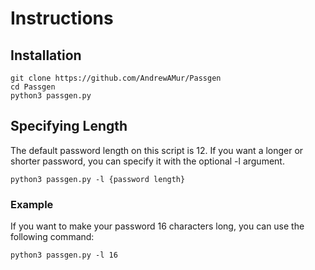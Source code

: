 # Instructions

## Installation

```
git clone https://github.com/AndrewAMur/Passgen
cd Passgen
python3 passgen.py
```

## Specifying Length

The default password length on this script is 12.
If you want a longer or shorter password, you can specify it with the optional -l argument.

```
python3 passgen.py -l {password length}
```

### Example

If you want to make your password 16 characters long, you can use the following command:

```
python3 passgen.py -l 16
```
